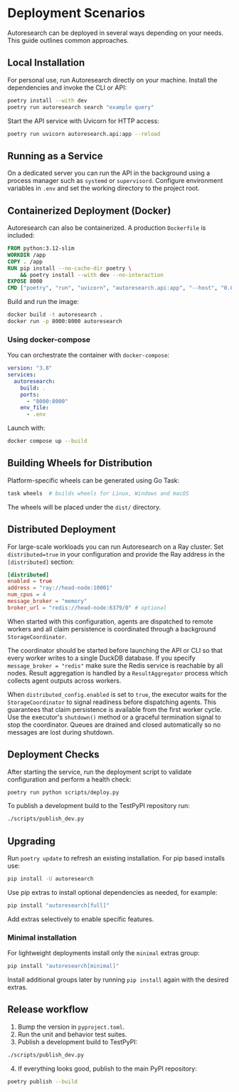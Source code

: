 # Deployment Scenarios

Autoresearch can be deployed in several ways depending on your needs. This guide outlines common approaches.

## Local Installation

For personal use, run Autoresearch directly on your machine. Install the dependencies and invoke the CLI or API:

```bash
poetry install --with dev
poetry run autoresearch search "example query"
```

Start the API service with Uvicorn for HTTP access:

```bash
poetry run uvicorn autoresearch.api:app --reload
```

## Running as a Service

On a dedicated server you can run the API in the background using a process manager such as `systemd` or `supervisord`. Configure environment variables in `.env` and set the working directory to the project root.

## Containerized Deployment (Docker)

Autoresearch can also be containerized. A production `Dockerfile` is included:

```Dockerfile
FROM python:3.12-slim
WORKDIR /app
COPY . /app
RUN pip install --no-cache-dir poetry \
    && poetry install --with dev --no-interaction
EXPOSE 8000
CMD ["poetry", "run", "uvicorn", "autoresearch.api:app", "--host", "0.0.0.0", "--port", "8000"]
```

Build and run the image:

```bash
docker build -t autoresearch .
docker run -p 8000:8000 autoresearch
```

### Using docker-compose

You can orchestrate the container with `docker-compose`:

```yaml
version: "3.8"
services:
  autoresearch:
    build: .
    ports:
      - "8000:8000"
    env_file:
      - .env
```

Launch with:

```bash
docker compose up --build
```

## Building Wheels for Distribution

Platform-specific wheels can be generated using Go Task:

```bash
task wheels  # builds wheels for Linux, Windows and macOS
```

The wheels will be placed under the `dist/` directory.

## Distributed Deployment

For large-scale workloads you can run Autoresearch on a Ray cluster.  Set
`distributed=true` in your configuration and provide the Ray address in the
`[distributed]` section:

```toml
[distributed]
enabled = true
address = "ray://head-node:10001"
num_cpus = 4
message_broker = "memory"
broker_url = "redis://head-node:6379/0" # optional
```

When started with this configuration, agents are dispatched to remote workers and all
claim persistence is coordinated through a background `StorageCoordinator`.

The coordinator should be started before launching the API or CLI so that every
worker writes to a single DuckDB database. If you specify `message_broker = "redis"`
make sure the Redis service is reachable by all nodes. Result aggregation is
handled by a `ResultAggregator` process which collects agent outputs across
workers.

When `distributed_config.enabled` is set to `true`, the executor waits for the
`StorageCoordinator` to signal readiness before dispatching agents. This
guarantees that claim persistence is available from the first worker cycle. Use
the executor's `shutdown()` method or a graceful termination signal to stop the
coordinator. Queues are drained and closed automatically so no messages are
lost during shutdown.

## Deployment Checks

After starting the service, run the deployment script to validate configuration and perform a health check:

```bash
poetry run python scripts/deploy.py
```

To publish a development build to the TestPyPI repository run:

```bash
./scripts/publish_dev.py
```
## Upgrading
Run `poetry update` to refresh an existing installation.
For pip based installs use:
```bash
pip install -U autoresearch
```
Use pip extras to install optional dependencies as needed, for example:
```bash
pip install "autoresearch[full]"
```
Add extras selectively to enable specific features.

### Minimal installation
For lightweight deployments install only the `minimal` extras group:
```bash
pip install "autoresearch[minimal]"
```
Install additional groups later by running `pip install` again with the desired
extras.

## Release workflow

1. Bump the version in `pyproject.toml`.
2. Run the unit and behavior test suites.
3. Publish a development build to TestPyPI:

```bash
./scripts/publish_dev.py
```

4. If everything looks good, publish to the main PyPI repository:

```bash
poetry publish --build
```

